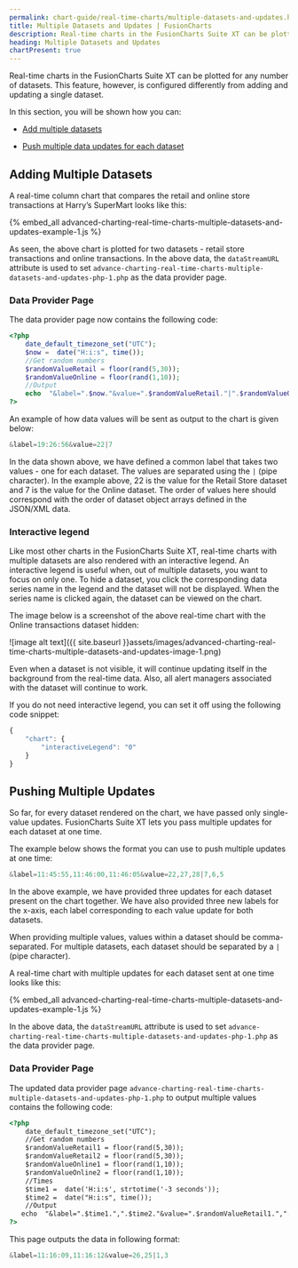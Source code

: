 ```yaml
---
permalink: chart-guide/real-time-charts/multiple-datasets-and-updates.html
title: Multiple Datasets and Updates | FusionCharts
description: Real-time charts in the FusionCharts Suite XT can be plotted for any number of datasets.
heading: Multiple Datasets and Updates
chartPresent: true
---
```


Real-time charts in the FusionCharts Suite XT can be plotted for any number of datasets. This feature, however, is configured differently from adding and updating a single dataset.

In this section, you will be shown how you can:

* <a href="{{ site.baseurl }}chart-guide/real-time-charts/multiple-datasets-and-updates.html#adding-multiple-datasets">Add multiple datasets</a>

* <a href="{{ site.baseurl }}chart-guide/real-time-charts/multiple-datasets-and-updates.html#pushing-multiple-updates">Push multiple data updates for each dataset</a>

## Adding Multiple Datasets

A real-time column chart that compares the retail and online store transactions at Harry’s SuperMart looks like this:

{% embed_all advanced-charting-real-time-charts-multiple-datasets-and-updates-example-1.js %}

As seen, the above chart is plotted for two datasets - retail store transactions and online transactions.
In the above data, the `dataStreamURL` attribute is used to set `advance-charting-real-time-charts-multiple-datasets-and-updates-php-1.php` as the data provider page.

### Data Provider Page

The data provider page now contains the following code:

```php
<?php
	date_default_timezone_set("UTC");
	$now =  date("H:i:s", time());
	//Get random numbers
	$randomValueRetail = floor(rand(5,30));
	$randomValueOnline = floor(rand(1,10));
	//Output
   	echo  "&label=".$now."&value=".$randomValueRetail."|".$randomValueOnline;
?>
```

An example of how data values will be sent as output to the chart is given below:

```javascript
&label=19:26:56&value=22|7
```

In the data shown above, we have defined a common label that takes two values - one for each dataset. The values are separated using the `|` (pipe character). In the example above, 22 is the value for the Retail Store dataset and 7 is the value for the Online dataset. The order of values here should correspond with the order of dataset object arrays defined in the JSON/XML data.

### Interactive legend

Like most other charts in the FusionCharts Suite XT, real-time charts with multiple datasets are also rendered with an interactive legend. An interactive legend is useful when, out of multiple datasets, you want to focus on only one. To hide a dataset, you click the corresponding data series name in the legend and the dataset will not be displayed. When the series name is clicked again, the dataset can be viewed on the chart.

The image below is a screenshot of the above real-time chart with the Online transactions dataset hidden:

![image alt text]({{ site.baseurl }}assets/images/advanced-charting-real-time-charts-multiple-datasets-and-updates-image-1.png)

Even when a dataset is not visible, it will continue updating itself in the background from the real-time data. Also, all alert managers associated with the dataset will continue to work.

If you do not need interactive legend, you can set it off using the following code snippet:

```javascript
{
    "chart": {
        "interactiveLegend": "0"
    }
}
```

## Pushing Multiple Updates

So far, for every dataset rendered on the chart, we have passed only single-value updates. FusionCharts Suite XT lets you pass multiple updates for each dataset at one time.

The example below shows the format you can use to push multiple updates at one time:

```javascript
&label=11:45:55,11:46:00,11:46:05&value=22,27,28|7,6,5
```

In the above example, we have provided three updates for each dataset present on the chart together. We have also provided three new labels for the x-axis, each label corresponding to each value update for both datasets.

When providing multiple values, values within a dataset should be comma-separated. For multiple datasets, each dataset should be separated by a `|` (pipe character).

A real-time chart with multiple updates for each dataset sent at one time looks like this:

{% embed_all advanced-charting-real-time-charts-multiple-datasets-and-updates-example-1.js %}

In the above data, the `dataStreamURL` attribute is used to set `advance-charting-real-time-charts-multiple-datasets-and-updates-php-1.php` as the data provider page.

### Data Provider Page

The updated data provider page `advance-charting-real-time-charts-multiple-datasets-and-updates-php-1.php` to output multiple values contains the following code:

```html
<?php
	date_default_timezone_set("UTC");
	//Get random numbers
	$randomValueRetail1 = floor(rand(5,30));
	$randomValueRetail2 = floor(rand(5,30));
	$randomValueOnline1 = floor(rand(1,10));
	$randomValueOnline2 = floor(rand(1,10));
	//Times
	$time1 =  date('H:i:s', strtotime('-3 seconds'));
	$time2 =  date("H:i:s", time());
	//Output
   echo  "&label=".$time1.",".$time2."&value=".$randomValueRetail1.",".$randomValueRetail2."|".$randomValueOnline1.",".$randomValueOnline2;
?>
```

This page outputs the data in following format:

```javascript
&label=11:16:09,11:16:12&value=26,25|1,3
```